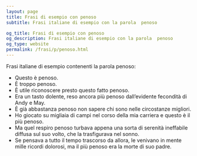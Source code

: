 ```yaml
---
layout: page
title: Frasi di esempio con penoso 
subtitle: Frasi italiane di esempio con la parola  penoso

og_title: Frasi di esempio con penoso 
og_description: Frasi italiane di esempio con la parola  penoso
og_type: website
permalink: /frasi/p/penoso.html
---
```


Frasi italiane di esempio contenenti la parola penoso:


- Questo è penoso.
- È troppo penoso.
- È utile riconoscere presto questo fatto penoso.
- Era un tasto dolente, reso ancora più penoso dall’evidente fecondità di Andy e May.
- È già abbastanza penoso non sapere chi sono nelle circostanze migliori.
- Ho giocato su migliaia di campi nel corso della mia carriera e questo è il più penoso.
- Ma quel respiro penoso turbava appena una sorta di serenità ineffabile diffusa sul suo volto, che la trasfigurava nel sonno.
- Se pensava a tutto il tempo trascorso da allora, le venivano in mente mille ricordi dolorosi, ma il più penoso era la morte di suo padre.

